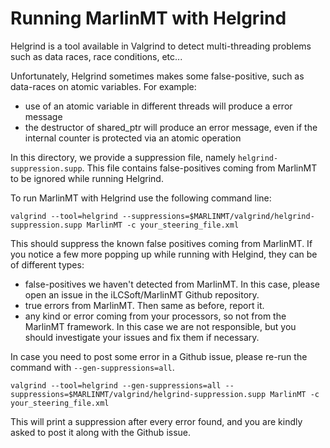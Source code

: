 

# Running MarlinMT with Helgrind

Helgrind is a tool available in Valgrind to detect multi-threading problems such as data races, race conditions, etc...

Unfortunately, Helgrind sometimes makes some false-positive, such as data-races on atomic variables. For example:

- use of an atomic variable in different threads will produce a error message
- the destructor of shared_ptr will produce an error message, even if the internal counter is protected via an atomic operation

In this directory, we provide a suppression file, namely `helgrind-suppression.supp`. This file contains false-positives coming from MarlinMT to be ignored while running Helgrind.

To run MarlinMT with Helgrind use the following command line:

```shell
valgrind --tool=helgrind --suppressions=$MARLINMT/valgrind/helgrind-suppression.supp MarlinMT -c your_steering_file.xml
```

This should suppress the known false positives coming from MarlinMT. If you notice a few more popping up while running with Helgind, they can be of different types:

- false-positives we haven't detected from MarlinMT. In this case, please open an issue in the iLCSoft/MarlinMT Github repository.
- true errors from MarlinMT. Then same as before, report it.
- any kind or error coming from your processors, so not from the MarlinMT framework. In this case we are not responsible, but you should investigate your issues and fix them if necessary.

In case you need to post some error in a Github issue, please re-run the command with `--gen-suppressions=all`. 

```shell
valgrind --tool=helgrind --gen-suppressions=all --suppressions=$MARLINMT/valgrind/helgrind-suppression.supp MarlinMT -c your_steering_file.xml
```

This will print a suppression after every error found, and you are kindly asked to post it along with the Github issue.
